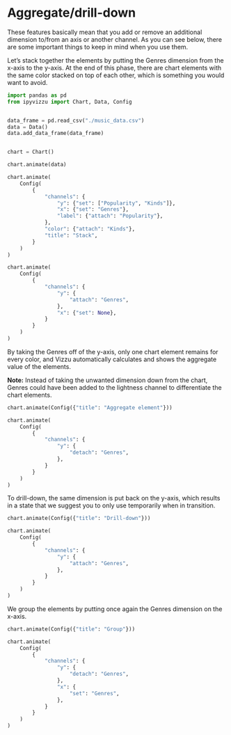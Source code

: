 # Aggregate/drill-down

These features basically mean that you add or remove an additional dimension
to/from an axis or another channel. As you can see below, there are some
important things to keep in mind when you use them.

Let’s stack together the elements by putting the Genres dimension from the
x-axis to the y-axis. At the end of this phase, there are chart elements with
the same color stacked on top of each other, which is something you would want
to avoid.

```python
import pandas as pd
from ipyvizzu import Chart, Data, Config


data_frame = pd.read_csv("./music_data.csv")
data = Data()
data.add_data_frame(data_frame)


chart = Chart()

chart.animate(data)

chart.animate(
    Config(
        {
            "channels": {
                "y": {"set": ["Popularity", "Kinds"]},
                "x": {"set": "Genres"},
                "label": {"attach": "Popularity"},
            },
            "color": {"attach": "Kinds"},
            "title": "Stack",
        }
    )
)

chart.animate(
    Config(
        {
            "channels": {
                "y": {
                    "attach": "Genres",
                },
                "x": {"set": None},
            }
        }
    )
)
```

<div id="tutorial_01"></div>

By taking the Genres off of the y-axis, only one chart element remains for
every color, and Vizzu automatically calculates and shows the aggregate value
of the elements.

**Note:** Instead of taking the unwanted dimension down from the chart, Genres
could have been added to the lightness channel to differentiate the chart
elements.

```python
chart.animate(Config({"title": "Aggregate element"}))

chart.animate(
    Config(
        {
            "channels": {
                "y": {
                    "detach": "Genres",
                },
            }
        }
    )
)
```

<div id="tutorial_02"></div>

To drill-down, the same dimension is put back on the y-axis, which results in a
state that we suggest you to only use temporarily when in transition.

```python
chart.animate(Config({"title": "Drill-down"}))

chart.animate(
    Config(
        {
            "channels": {
                "y": {
                    "attach": "Genres",
                },
            }
        }
    )
)
```

<div id="tutorial_03"></div>

We group the elements by putting once again the Genres dimension on the x-axis.

```python
chart.animate(Config({"title": "Group"}))

chart.animate(
    Config(
        {
            "channels": {
                "y": {
                    "detach": "Genres",
                },
                "x": {
                    "set": "Genres",
                },
            }
        }
    )
)
```

<div id="tutorial_04"></div>

<script src="./aggregate_drilldown.js"></script>
